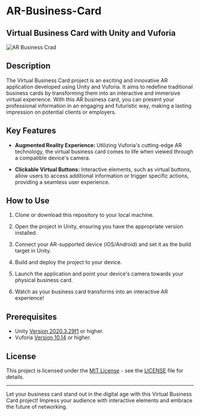 # AR-Business-Card
## Virtual Business Card with Unity and Vuforia

![AR Business Crad](https://github.com/mahaksahu/AR-Business-Card/assets/112775149/229c3829-728c-4708-bb77-59f2d0e02d7a)


## Description

The Virtual Business Card project is an exciting and innovative AR application developed using Unity and Vuforia. It aims to redefine traditional business cards by transforming them into an interactive and immersive virtual experience. With this AR business card, you can present your professional information in an engaging and futuristic way, making a lasting impression on potential clients or employers.

## Key Features

- **Augmented Reality Experience:** Utilizing Vuforia's cutting-edge AR technology, the virtual business card comes to life when viewed through a compatible device's camera.

- **Clickable Virtual Buttons:** Interactive elements, such as virtual buttons, allow users to access additional information or trigger specific actions, providing a seamless user experience.

## How to Use

1. Clone or download this repository to your local machine.

2. Open the project in Unity, ensuring you have the appropriate version installed.

3. Connect your AR-supported device (iOS/Android) and set it as the build target in Unity.

4. Build and deploy the project to your device.

5. Launch the application and point your device's camera towards your physical business card.

6. Watch as your business card transforms into an interactive AR experience!

## Prerequisites

- Unity [Version 2020.3.29f1](https://unity3d.com/get-unity/download) or higher.
- Vuforia [Version 10.14](https://developer.vuforia.com/downloads/sdk) or higher.
  

## License

This project is licensed under the [MIT License](https://opensource.org/licenses/MIT) - see the [LICENSE](LICENSE) file for details.

---

Let your business card stand out in the digital age with this Virtual Business Card project! Impress your audience with interactive elements and embrace the future of networking.
